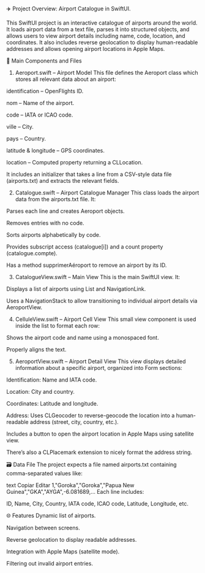 ✈️ Project Overview: Airport Catalogue in SwiftUI.

This SwiftUI project is an interactive catalogue of airports around the world. It loads airport data from a text file, parses it into structured objects, and allows users to view airport details including name, code, location, and coordinates. It also includes reverse geolocation to display human-readable addresses and allows opening airport locations in Apple Maps.

📁 Main Components and Files
1. Aeroport.swift – Airport Model
This file defines the Aeroport class which stores all relevant data about an airport:

identification – OpenFlights ID.

nom – Name of the airport.

code – IATA or ICAO code.

ville – City.

pays – Country.

latitude & longitude – GPS coordinates.

location – Computed property returning a CLLocation.

It includes an initializer that takes a line from a CSV-style data file (airports.txt) and extracts the relevant fields.

2. Catalogue.swift – Airport Catalogue Manager
This class loads the airport data from the airports.txt file. It:

Parses each line and creates Aeroport objects.

Removes entries with no code.

Sorts airports alphabetically by code.

Provides subscript access (catalogue[i]) and a count property (catalogue.compte).

Has a method supprimerAéroport to remove an airport by its ID.

3. CatalogueView.swift – Main View
This is the main SwiftUI view. It:

Displays a list of airports using List and NavigationLink.

Uses a NavigationStack to allow transitioning to individual airport details via AeroportView.

4. CelluleView.swift – Airport Cell View
This small view component is used inside the list to format each row:

Shows the airport code and name using a monospaced font.

Properly aligns the text.

5. AeroportView.swift – Airport Detail View
This view displays detailed information about a specific airport, organized into Form sections:

Identification: Name and IATA code.

Location: City and country.

Coordinates: Latitude and longitude.

Address: Uses CLGeocoder to reverse-geocode the location into a human-readable address (street, city, country, etc.).

Includes a button to open the airport location in Apple Maps using satellite view.

There’s also a CLPlacemark extension to nicely format the address string.

🗃️ Data File
The project expects a file named airports.txt containing comma-separated values like:

text
Copiar
Editar
1,"Goroka","Goroka","Papua New Guinea","GKA","AYGA",-6.081689,...
Each line includes:

ID, Name, City, Country, IATA code, ICAO code, Latitude, Longitude, etc.

🌐 Features
Dynamic list of airports.

Navigation between screens.

Reverse geolocation to display readable addresses.

Integration with Apple Maps (satellite mode).

Filtering out invalid airport entries.

